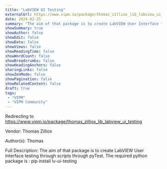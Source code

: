 ```yaml
---
title: "LabVIEW UI Testing"
externalUrl: https://www.vipm.io/package/thomas_zilliox_lib_labview_ui_testing
date: 2024-02-25
summary: "The aim of that package is to create LabVIEW User Interface testing through scripts through pyTest."
showSummary: true
showAuthor: false
showEdit: false
showData: false
showViews: false
showReadingTime: false
showWordCount: false
showBreadcrumbs: false
showHeadingAnchors: false
sharingLinks: false
showZenMode: false
showPagination: false
showRelatedContent: false
draft: true
tags:
 - "VIPM"
 - "VIPM Community"
---
```


Redirecting to https://www.vipm.io/package/thomas_zilliox_lib_labview_ui_testing

Vendor: Thomas Zilliox

Author(s): Thomas
 
Full Description:
The aim of that package is to create LabVIEW User Interface testing through scripts through pyTest.
The required python package is : pip install lv-ui-testing